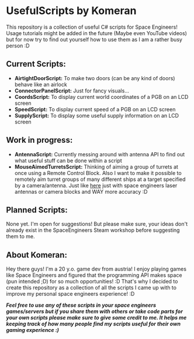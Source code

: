 # UsefulScripts by Komeran
This repository is a collection of useful C# scripts for Space Engineers! Usage tutorials might be added in the future (Maybe even YouTube videos) but for now try to find out yourself how to use them as I am a rather busy person :D

## Current Scripts:
* <b>AirtightDoorScript:</b> To make two doors (can be any kind of doors) behave like an airlock
* <b>ConnectorPanelScript:</b> Just for fancy visuals...
* <b>CoordsScript:</b> To display current world coordinates of a PGB on an LCD screen
* <b>SpeedScript:</b> To display current speed of a PGB on an LCD screen
* <b>SupplyScript:</b> To display some useful supply information on an LCD screen

## Work in progress:
* <b>AntennaScript:</b> Currently messing around with antenna API to find out what useful stuff can be done within a script
* <b>MouseAimedTurretsScript:</b> Thinking of aiming a group of turrets at once using a Remote Control Block. Also I want to make it possible to remotely aim turret groups of many different ships at a target specified by a camera/antenna. Just like <a href="https://youtu.be/GTjZITteKvw?t=3m20s">here</a> just with space engineers laser antennas or camera blocks and WAY more accuracy :D

## Planned Scripts:
None yet. I'm open for suggestions! But please make sure, your ideas don't already exist in the SpaceEngineers Steam workshop before suggesting them to me.

## About Komeran:
Hey there guys! I'm a 20 y.o. game dev from austria! I enjoy playing games like Space Engineers and figured that the programming API makes space (pun intended ;D) for so much opportunities! :D That's why I decided to create this repository as a collection of all the scripts I came up with to improve my personal space engineers experience! :D

<b><i>Feel free to use any of these scripts in your space engineers games/servers but if you share them with others or take code parts for your own scripts please make sure to give some credit to me. It helps me keeping track of how many people find my scripts useful for their own gaming experience :)</b></i>
